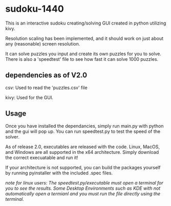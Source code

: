# sudoku-1440

This is an interactive sudoku creating/solving GUI created in python utilizing kivy.

Resolution scaling has been implemented, and it should work on just about any (reasonable) screen resolution.

It can solve puzzles you input and create its own puzzles for you to solve. There is also a 'speedtest' file to see how fast it can solve 1000 puzzles.

## dependencies as of V2.0

csv: Used to read the 'puzzles.csv' file

kivy: Used for the GUI.

## Usage

Once you have installed the dependancies, simply run main.py with python and the gui will pop up. You can run speedtest.py to test the speed of the solver.

As of release 2.0, executables are released with the code. Linux, MacOS, and Windows are all supported in the x64 architecture.
Simply download the correct execuatable and run it!

If your architecture is not supported, you can build the packages yourself by running pyinstaller with the included .spec files. 

*note for linux users: The speedtest.py/executable must open a terminal for you to see the results. Some Desktop Environments such as KDE with not automatically open a termianl and you must run the file directly using the terminal.*

